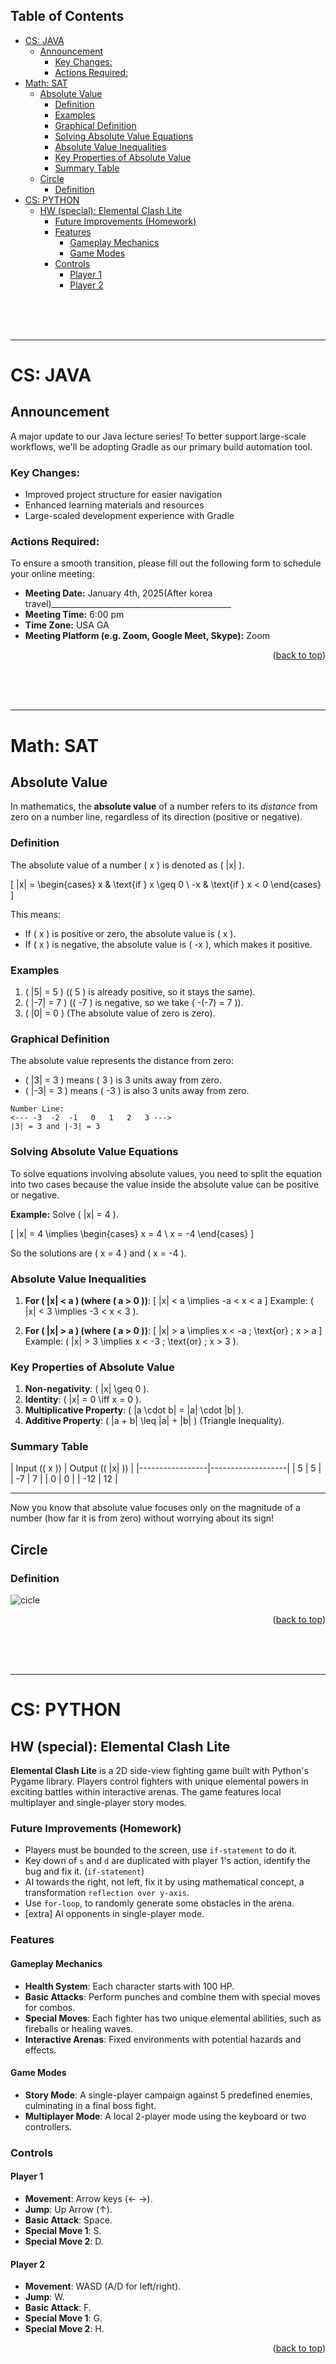 <!-- 
 @requires
 1. VSCode extension: Markdown Preview Enhanced
 2. Shortcut: 'Ctrl' + 'Shift' + 'V'
 3. Split: Drag to right (->)

 @requires
 1. VSCode extension: Markdown All in One
 2. `File` > `Preferences` > `Keyboard Shortcuts`
 3. toggle code span > `Ctrl + '`
 4. toggle code block > `Ctrl + Shift + '`

 @usage
 1. End of Proof (Q.E.D.): <div style="text-align: right;">&#11035;</div>
 2. End of Each Section: 

     <br /><br /><br />

     ---



     <p align="right">(<a href="#readme-top">back to top</a>)</p>

 3. ![image_title_](images/imagefile.png)
 4. [url_title](URL)
 -->
<!-- Anchor Tag (Object) for "back to top" -->
<a id="readme-top"></a> 



## Table of Contents
- [CS: JAVA](#cs-java)
  - [Announcement](#announcement)
    - [Key Changes:](#key-changes)
    - [Actions Required:](#actions-required)
- [Math: SAT](#math-sat)
  - [Absolute Value](#absolute-value)
    - [Definition](#definition)
    - [Examples](#examples)
    - [Graphical Definition](#graphical-definition)
    - [Solving Absolute Value Equations](#solving-absolute-value-equations)
    - [Absolute Value Inequalities](#absolute-value-inequalities)
    - [Key Properties of Absolute Value](#key-properties-of-absolute-value)
    - [Summary Table](#summary-table)
  - [Circle](#circle)
    - [Definition](#definition-1)
- [CS: PYTHON](#cs-python)
  - [HW (special): Elemental Clash Lite](#hw-special-elemental-clash-lite)
    - [Future Improvements (Homework)](#future-improvements-homework)
    - [Features](#features)
      - [Gameplay Mechanics](#gameplay-mechanics)
      - [Game Modes](#game-modes)
    - [Controls](#controls)
      - [Player 1](#player-1)
      - [Player 2](#player-2)







<br /><br /><br />

---




# CS: JAVA

## Announcement
A major update to our Java lecture series! To better support large-scale workflows, we'll be adopting Gradle as our primary build automation tool.

### Key Changes:
* Improved project structure for easier navigation
* Enhanced learning materials and resources
* Large-scaled development experience with Gradle

### Actions Required:

To ensure a smooth transition, please fill out the following form to schedule your online meeting:

* **Meeting Date:** January 4th, 2025(After korea travel)_____________________________________________
* **Meeting Time:** 6:00 pm
* **Time Zone:** USA GA
* **Meeting Platform (e.g. Zoom, Google Meet, Skype):** Zoom











<p align="right">(<a href="#readme-top">back to top</a>)</p>








<br /><br /><br />

---

# Math: SAT





## Absolute Value

In mathematics, the **absolute value** of a number refers to its *distance* from zero on a number line, regardless of its direction (positive or negative).

### Definition
The absolute value of a number \( x \) is denoted as \( |x| \).

\[
|x| = \begin{cases} 
    x & \text{if } x \geq 0 \\
    -x & \text{if } x < 0
\end{cases}
\]

This means:
- If \( x \) is positive or zero, the absolute value is \( x \).
- If \( x \) is negative, the absolute value is \( -x \), which makes it positive.

### Examples
1. \( |5| = 5 \) (\( 5 \) is already positive, so it stays the same).
2. \( |-7| = 7 \) (\( -7 \) is negative, so we take \( -(-7) = 7 \)).
3. \( |0| = 0 \) (The absolute value of zero is zero).

### Graphical Definition
The absolute value represents the distance from zero:
- \( |3| = 3 \) means \( 3 \) is 3 units away from zero.
- \( |-3| = 3 \) means \( -3 \) is also 3 units away from zero.

```
Number Line:
<--- -3  -2  -1   0   1   2   3 --->
|3| = 3 and |-3| = 3
```

### Solving Absolute Value Equations
To solve equations involving absolute values, you need to split the equation into two cases because the value inside the absolute value can be positive or negative.

**Example:** Solve \( |x| = 4 \).

\[
|x| = 4 \implies \begin{cases}
    x = 4 \\
    x = -4
\end{cases}
\]

So the solutions are \( x = 4 \) and \( x = -4 \).

### Absolute Value Inequalities
1. **For \( |x| < a \) (where \( a > 0 \))**:
   \[
   |x| < a \implies -a < x < a
   \]
   Example: \( |x| < 3 \implies -3 < x < 3 \).

2. **For \( |x| > a \) (where \( a > 0 \))**:
   \[
   |x| > a \implies x < -a \; \text{or} \; x > a
   \]
   Example: \( |x| > 3 \implies x < -3 \; \text{or} \; x > 3 \).

### Key Properties of Absolute Value
1. **Non-negativity**: \( |x| \geq 0 \).
2. **Identity**: \( |x| = 0 \iff x = 0 \).
3. **Multiplicative Property**: \( |a \cdot b| = |a| \cdot |b| \).
4. **Additive Property**: \( |a + b| \leq |a| + |b| \) (Triangle Inequality).

### Summary Table
| Input (\( x \)) | Output (\( |x| \)) |
|-----------------|-------------------|
| 5               | 5                 |
| -7              | 7                 |
| 0               | 0                 |
| -12             | 12                |

---

Now you know that absolute value focuses only on the magnitude of a number (how far it is from zero) without worrying about its sign!







## Circle

### Definition

![cicle](./images/jayden01.jpg)









<p align="right">(<a href="#readme-top">back to top</a>)</p>










<br /><br /><br />

---








# CS: PYTHON



## HW (special): Elemental Clash Lite

**Elemental Clash Lite** is a 2D side-view fighting game built with Python's Pygame library. Players control fighters with unique elemental powers in exciting battles within interactive arenas. The game features local multiplayer and single-player story modes.

### Future Improvements (Homework)
- Players must be bounded to the screen, use `if-statement` to do it.
- Key down of `s` and `d` are duplicated with player 1's action, identify the bug and fix it. (`if-statement`)
- AI towards the right, not left, fix it by using mathematical concept, a transformation `reflection over y-axis`.
- Use `for-loop`, to randomly generate some obstacles in the arena.
- [extra] AI opponents in single-player mode.

### Features

#### Gameplay Mechanics
- **Health System**: Each character starts with 100 HP.
- **Basic Attacks**: Perform punches and combine them with special moves for combos.
- **Special Moves**: Each fighter has two unique elemental abilities, such as fireballs or healing waves.
- **Interactive Arenas**: Fixed environments with potential hazards and effects.

#### Game Modes
- **Story Mode**: A single-player campaign against 5 predefined enemies, culminating in a final boss fight.
- **Multiplayer Mode**: A local 2-player mode using the keyboard or two controllers.

### Controls

#### Player 1
- **Movement**: Arrow keys (← →).
- **Jump**: Up Arrow (↑).
- **Basic Attack**: Space.
- **Special Move 1**: S.
- **Special Move 2**: D.

#### Player 2
- **Movement**: WASD (A/D for left/right).
- **Jump**: W.
- **Basic Attack**: F.
- **Special Move 1**: G.
- **Special Move 2**: H.







<p align="right">(<a href="#readme-top">back to top</a>)</p>